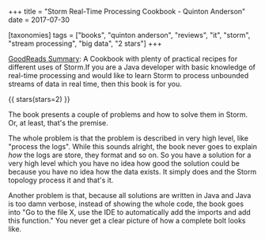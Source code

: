 +++
title = "Storm Real-Time Processing Cookbook - Quinton Anderson"
date = 2017-07-30

[taxonomies]
tags = ["books", "quinton anderson", "reviews", "it", "storm", 
"stream processing", "big data", "2 stars"]
+++

[GoodReads Summary](https://www.goodreads.com/book/show/18430542-storm-real-time-processing-cookbook):
A Cookbook with plenty of practical recipes for different uses of Storm.If you
are a Java developer with basic knowledge of real-time processing and would
like to learn Storm to process unbounded streams of data in real time, then
this book is for you.

<!-- more -->

{{ stars(stars=2) }}

The book presents a couple of problems and how to solve them in Storm. Or, at
least, that's the premise.

The whole problem is that the problem is described in very high level, like
"process the logs". While this sounds alright, the book never goes to explain
*how* the logs are store, they format and so on. So you have a solution for a
very high level which you have no idea how good the solution could be because
you have no idea how the data exists. It simply does and the Storm topology
process it and that's it.

Another problem is that, because all solutions are written in Java and Java is
too damn verbose, instead of showing the whole code, the book goes into "Go to
the file X, use the IDE to automatically add the imports and add this
function." You never get a clear picture of how a complete bolt looks like.

